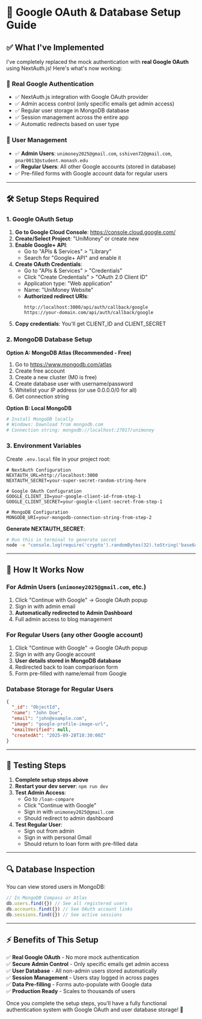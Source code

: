 # 🚀 Google OAuth & Database Setup Guide

## ✅ What I've Implemented

I've completely replaced the mock authentication with **real Google OAuth** using NextAuth.js! Here's what's now working:

### 🔐 **Real Google Authentication**
- ✅ NextAuth.js integration with Google OAuth provider
- ✅ Admin access control (only specific emails get admin access)
- ✅ Regular user storage in MongoDB database
- ✅ Session management across the entire app
- ✅ Automatic redirects based on user type

### 👥 **User Management**
- ✅ **Admin Users**: `unimoney2025@gmail.com`, `sshiven72@gmail.com`, `pnar0013@student.monash.edu`
- ✅ **Regular Users**: All other Google accounts (stored in database)
- ✅ Pre-filled forms with Google account data for regular users

---

## 🛠️ **Setup Steps Required**

### 1. **Google OAuth Setup**

1. **Go to Google Cloud Console**: https://console.cloud.google.com/
2. **Create/Select Project**: "UniMoney" or create new
3. **Enable Google+ API**:
   - Go to "APIs & Services" > "Library"
   - Search for "Google+ API" and enable it
4. **Create OAuth Credentials**:
   - Go to "APIs & Services" > "Credentials"
   - Click "Create Credentials" > "OAuth 2.0 Client ID"
   - Application type: "Web application"
   - Name: "UniMoney Website"
   - **Authorized redirect URIs**: 
     ```
     http://localhost:3000/api/auth/callback/google
     https://your-domain.com/api/auth/callback/google
     ```
5. **Copy credentials**: You'll get CLIENT_ID and CLIENT_SECRET

### 2. **MongoDB Database Setup**

**Option A: MongoDB Atlas (Recommended - Free)**
1. Go to https://www.mongodb.com/atlas
2. Create free account
3. Create a new cluster (M0 is free)
4. Create database user with username/password
5. Whitelist your IP address (or use 0.0.0.0/0 for all)
6. Get connection string

**Option B: Local MongoDB**
```bash
# Install MongoDB locally
# Windows: Download from mongodb.com
# Connection string: mongodb://localhost:27017/unimoney
```

### 3. **Environment Variables**

Create `.env.local` file in your project root:

```env
# NextAuth Configuration
NEXTAUTH_URL=http://localhost:3000
NEXTAUTH_SECRET=your-super-secret-random-string-here

# Google OAuth Configuration
GOOGLE_CLIENT_ID=your-google-client-id-from-step-1
GOOGLE_CLIENT_SECRET=your-google-client-secret-from-step-1

# MongoDB Configuration
MONGODB_URI=your-mongodb-connection-string-from-step-2
```

**Generate NEXTAUTH_SECRET**:
```bash
# Run this in terminal to generate secret
node -e "console.log(require('crypto').randomBytes(32).toString('base64'))"
```

---

## 🎯 **How It Works Now**

### **For Admin Users** (`unimoney2025@gmail.com`, etc.)
1. Click "Continue with Google" → Google OAuth popup
2. Sign in with admin email
3. **Automatically redirected to Admin Dashboard**
4. Full admin access to blog management

### **For Regular Users** (any other Google account)
1. Click "Continue with Google" → Google OAuth popup  
2. Sign in with any Google account
3. **User details stored in MongoDB database**
4. Redirected back to loan comparison form
5. Form pre-filled with name/email from Google

### **Database Storage for Regular Users**
```json
{
  "_id": "ObjectId",
  "name": "John Doe",
  "email": "john@example.com", 
  "image": "google-profile-image-url",
  "emailVerified": null,
  "createdAt": "2025-09-28T10:30:00Z"
}
```

---

## 🚦 **Testing Steps**

1. **Complete setup steps above**
2. **Restart your dev server**: `npm run dev`
3. **Test Admin Access**:
   - Go to `/loan-compare`
   - Click "Continue with Google"
   - Sign in with `unimoney2025@gmail.com`
   - Should redirect to admin dashboard
4. **Test Regular User**:
   - Sign out from admin
   - Sign in with personal Gmail
   - Should return to loan form with pre-filled data

---

## 🔍 **Database Inspection**

You can view stored users in MongoDB:
```javascript
// In MongoDB Compass or Atlas
db.users.find({}) // See all registered users
db.accounts.find({}) // See OAuth account links
db.sessions.find({}) // See active sessions
```

---

## ⚡ **Benefits of This Setup**

✅ **Real Google OAuth** - No more mock authentication  
✅ **Secure Admin Control** - Only specific emails get admin access  
✅ **User Database** - All non-admin users stored automatically  
✅ **Session Management** - Users stay logged in across pages  
✅ **Data Pre-filling** - Forms auto-populate with Google data  
✅ **Production Ready** - Scales to thousands of users  

Once you complete the setup steps, you'll have a fully functional authentication system with Google OAuth and user database storage! 🎉